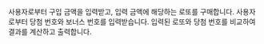 사용자로부터 구입 금액을 입력받고, 입력 금액에 해당하는 로또를 구매합니다.
사용자로부터 당첨 번호와 보너스 번호를 입력받습니다.
입력된 로또와 당첨 번호를 비교하여 결과를 계산하고 출력합니다.